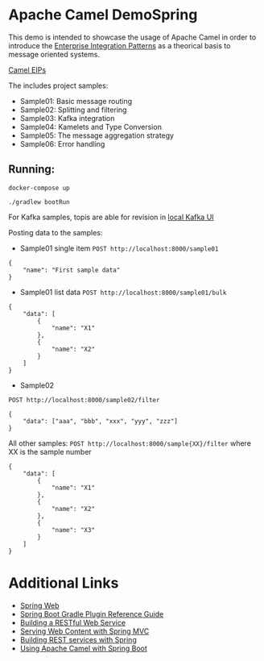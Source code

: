# Apache Camel DemoSpring 

This demo is intended to showcase the usage of Apache Camel in order to introduce the [Enterprise Integration Patterns](https://www.enterpriseintegrationpatterns.com/patterns/messaging/) 
as a theorical basis to message oriented systems.

[Camel EIPs](https://camel.apache.org/components/3.18.x/eips/enterprise-integration-patterns.html)

The includes project samples:

- Sample01: Basic message routing
- Sample02: Splitting and filtering
- Sample03: Kafka integration
- Sample04: Kamelets and Type Conversion
- Sample05: The message aggregation strategy
- Sample06: Error handling

## Running:

```
docker-compose up

./gradlew bootRun
```

For Kafka samples, topis are able for revision in [local Kafka UI](http://localhost:8280/ui/clusters/local/topics) 
 
Posting data to the samples:

- Sample01 single item
`POST http://localhost:8000/sample01`
```
{
    "name": "First sample data"
}
```

- Sample01 list data
  `POST http://localhost:8000/sample01/bulk`
```
{
    "data": [
        {
            "name": "X1"
        },
        {
            "name": "X2"
        }
    ]
}
```

- Sample02

`POST http://localhost:8000/sample02/filter`
```
{
    "data": ["aaa", "bbb", "xxx", "yyy", "zzz"]
}
```

All other samples:
`POST http://localhost:8000/sample{XX}/filter`
where XX is the sample number

```
{
    "data": [
        {
            "name": "X1"
        },
        {
            "name": "X2"
        },
        {
            "name": "X3"
        }
    ]
}
```

# Additional Links

* [Spring Web](https://docs.spring.io/spring-boot/docs/2.7.4/reference/htmlsingle/#web)
* [Spring Boot Gradle Plugin Reference Guide](https://docs.spring.io/spring-boot/docs/2.7.4/gradle-plugin/reference/html/)
* [Building a RESTful Web Service](https://spring.io/guides/gs/rest-service/)
* [Serving Web Content with Spring MVC](https://spring.io/guides/gs/serving-web-content/)
* [Building REST services with Spring](https://spring.io/guides/tutorials/rest/)
* [Using Apache Camel with Spring Boot](https://camel.apache.org/camel-spring-boot/latest/spring-boot.html)

